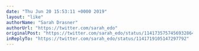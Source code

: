 ```yaml
---
date: "Thu Jun 20 15:53:11 +0000 2019"
layout: "like"
authorName: "Sarah Drasner"
authorUrl: "https://twitter.com/sarah_edo"
originalPost: "https://twitter.com/sarah_edo/status/1141735757456932864"
inReplyTo: "https://twitter.com/sarah_edo/status/1141719105147297792"
---
```

